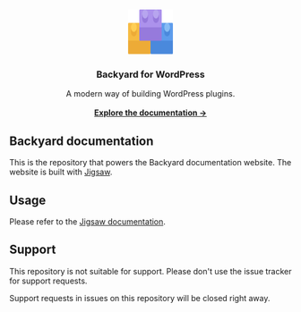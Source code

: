 <!-- PROJECT LOGO -->
<br />
<p align="center">
  <a href="https://backyard.sematico.com">
    <img src="https://raw.githubusercontent.com/backyardwp/assets/master/backyard-logo.svg" alt="Logo" width="80" height="80">
  </a>

  <h3 align="center">Backyard for WordPress</h3>

  <p align="center">
    A modern way of building WordPress plugins.
    <br /><br />
    <a href="https://backyard.sematico.com"><strong>Explore the documentation &rarr;</strong></a>
    <br />
  </p>
</p>

<!-- ABOUT THE PROJECT -->
## Backyard documentation
This is the repository that powers the Backyard documentation website. The website is built with [Jigsaw](https://jigsaw.tighten.co/).

## Usage
Please refer to the [Jigsaw documentation](https://jigsaw.tighten.co/docs/installation/).

## Support
This repository is not suitable for support. Please don't use the issue tracker for support requests.

Support requests in issues on this repository will be closed right away.
